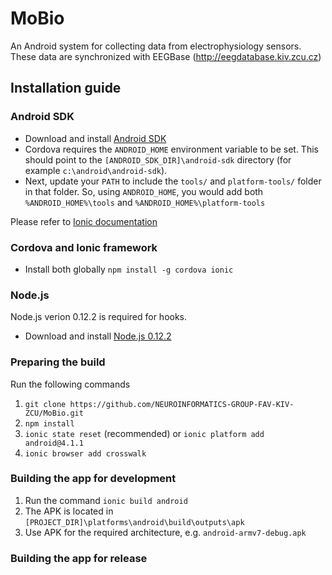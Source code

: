 MoBio
=======

An Android system for collecting data from electrophysiology sensors. These data are synchronized with EEGBase (http://eegdatabase.kiv.zcu.cz)

Installation guide
-----------
### Android SDK

* Download and install [Android SDK](http://dl.google.com/android/installer_r24.4.1-windows.exe) 
* Cordova requires the `ANDROID_HOME` environment variable to be set. This should point to the `[ANDROID_SDK_DIR]\android-sdk` directory (for example `c:\android\android-sdk`).
* Next, update your `PATH` to include the `tools/` and `platform-tools/` folder in that folder. So, using `ANDROID_HOME`, you would add both `%ANDROID_HOME%\tools` and `%ANDROID_HOME%\platform-tools`

Please refer to [Ionic documentation](http://ionicframework.com/docs/guide/installation.html)

### Cordova and Ionic framework 

* Install both globally `npm install -g cordova ionic`

### Node.js

Node.js verion 0.12.2 is required for hooks.

* Download and install [Node.js 0.12.2](https://nodejs.org/download/release/v0.12.2/)

### Preparing the build

Run the following commands

1. `git clone https://github.com/NEUROINFORMATICS-GROUP-FAV-KIV-ZCU/MoBio.git`
2. `npm install`
3. `ionic state reset` (recommended) or `ionic platform add android@4.1.1`
4. `ionic browser add crosswalk`

### Building the app for development

1. Run the command `ionic build android`
2. The APK is located in `[PROJECT_DIR]\platforms\android\build\outputs\apk`
3. Use APK for the required architecture, e.g. `android-armv7-debug.apk`

### Building the app for release

